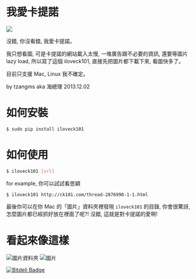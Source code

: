 我愛卡提諾
==========

![](https://badge.fury.io/py/iloveck101.png)

沒錯, 你沒看錯, 我愛卡提諾。

我只想看圖, 可是卡提諾的網站載入太慢, 一堆廣告跟不必要的資訊, 還要等圖片 lazy load, 所以寫了這個 iloveck101, 直接先把圖片都下載下來, 看圖快多了。

目前只支援 Mac, Linux 我不確定。

by tzangms aka 海總理 2013.12.02



如何安裝
==========

```bash
$ sudo pip install iloveck101
```


如何使用
===========

```bash
$ iloveck101 [url]

```

for example, 你可以試試看思穎

```bash
$ iloveck101 http://ck101.com/thread-2876990-1-1.html
```

最後你可以在你 Mac 的「圖片」資料夾裡發現 `iloveck101` 的目錄, 你會很驚訝, 怎麼圖片都已經抓好放在裡面了呢?! 
沒錯, 這就是對卡提諾的愛啊!


看起來像這樣
==============

![圖片資料夾](https://raw.github.com/tzangms/iloveck101/master/docs/images1.png) 
![圖片](https://raw.github.com/tzangms/iloveck101/master/docs/images2.png) 


[![Bitdeli Badge](https://d2weczhvl823v0.cloudfront.net/tzangms/iloveck101/trend.png)](https://bitdeli.com/free "Bitdeli Badge")

